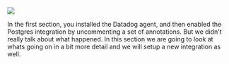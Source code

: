 <img src="/technovangelist/scenarios/k8s6-applications/assets/nginxdash.png" class="heroimg"/>

In the first section, you installed the Datadog agent, and then enabled the Postgres integration by uncommenting a set of annotations. But we didn't really talk about what happened. In this section we are going to look at whats going on in a bit more detail and we will setup a new integration as well. 